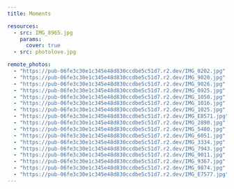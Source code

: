 ```yaml
---
title: Moments

resources:
  - src: IMG_8965.jpg
    params:
      cover: true
  - src: photolove.jpg

remote_photos:
  - "https://pub-06fe3c30e1c345e48d830ccdbe5c51d7.r2.dev/IMG_0202.jpg"
  - "https://pub-06fe3c30e1c345e48d830ccdbe5c51d7.r2.dev/IMG_9020.jpg"
  - "https://pub-06fe3c30e1c345e48d830ccdbe5c51d7.r2.dev/IMG_9026.jpg"
  - "https://pub-06fe3c30e1c345e48d830ccdbe5c51d7.r2.dev/IMG_0925.jpg"
  - "https://pub-06fe3c30e1c345e48d830ccdbe5c51d7.r2.dev/IMG_1050.jpg"
  - "https://pub-06fe3c30e1c345e48d830ccdbe5c51d7.r2.dev/IMG_1016.jpg"
  - "https://pub-06fe3c30e1c345e48d830ccdbe5c51d7.r2.dev/IMG_1025.jpg"
  - "https://pub-06fe3c30e1c345e48d830ccdbe5c51d7.r2.dev/IMG_E8571.jpg"
  - "https://pub-06fe3c30e1c345e48d830ccdbe5c51d7.r2.dev/IMG_2890.jpg"
  - "https://pub-06fe3c30e1c345e48d830ccdbe5c51d7.r2.dev/IMG_5480.jpg"
  - "https://pub-06fe3c30e1c345e48d830ccdbe5c51d7.r2.dev/IMG_6051.jpg"
  - "https://pub-06fe3c30e1c345e48d830ccdbe5c51d7.r2.dev/IMG_3334.jpg"
  - "https://pub-06fe3c30e1c345e48d830ccdbe5c51d7.r2.dev/IMG_7943.jpg"
  - "https://pub-06fe3c30e1c345e48d830ccdbe5c51d7.r2.dev/IMG_9011.jpg"
  - "https://pub-06fe3c30e1c345e48d830ccdbe5c51d7.r2.dev/IMG_9367.jpg"
  - "https://pub-06fe3c30e1c345e48d830ccdbe5c51d7.r2.dev/IMG_9874.jpg"
  - "https://pub-06fe3c30e1c345e48d830ccdbe5c51d7.r2.dev/IMG_E7577.jpg"
---
```

